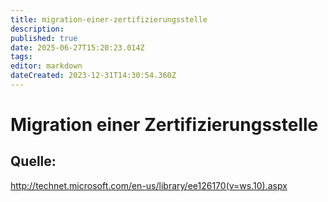 ```yaml
---
title: migration-einer-zertifizierungsstelle
description: 
published: true
date: 2025-06-27T15:20:23.014Z
tags: 
editor: markdown
dateCreated: 2023-12-31T14:30:54.360Z
---
```


# Migration einer Zertifizierungsstelle

## Quelle:

http://technet.microsoft.com/en-us/library/ee126170(v=ws.10).aspx